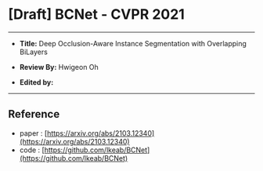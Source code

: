 # [Draft] BCNet - CVPR 2021

---

- **Title:** Deep Occlusion-Aware Instance Segmentation with Overlapping BiLayers

- **Review By:** Hwigeon Oh

- **Edited by:** 

---

## Reference

- paper : [https://arxiv.org/abs/2103.12340](https://arxiv.org/abs/2103.12340)
- code : [https://github.com/lkeab/BCNet](https://github.com/lkeab/BCNet)

